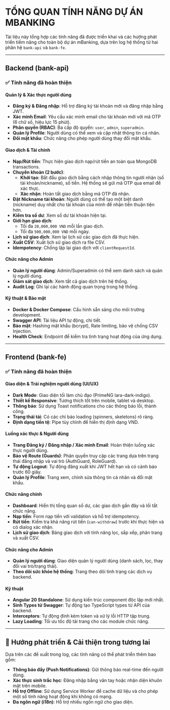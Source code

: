 # TỔNG QUAN TÍNH NĂNG DỰ ÁN MBANKING

Tài liệu này tổng hợp các tính năng đã được triển khai và các hướng phát triển tiềm năng cho toàn bộ dự án mBanking, dựa trên log hệ thống từ hai phân hệ `bank-api` và `bank-fe`.

---

## Backend (bank-api)

### ✅ Tính năng đã hoàn thiện

#### Quản lý & Xác thực người dùng
- **Đăng ký & Đăng nhập**: Hỗ trợ đăng ký tài khoản mới và đăng nhập bằng JWT.
- **Xác minh Email**: Yêu cầu xác minh email cho tài khoản mới với mã OTP (6 chữ số, hiệu lực 15 phút).
- **Phân quyền (RBAC)**: Ba cấp độ quyền: `user`, `admin`, `superadmin`.
- **Quản lý Profile**: Người dùng có thể xem và cập nhật thông tin cá nhân.
- **Đổi mật khẩu**: Chức năng cho phép người dùng thay đổi mật khẩu.

#### Giao dịch & Tài chính
- **Nạp/Rút tiền**: Thực hiện giao dịch nạp/rút tiền an toàn qua MongoDB transactions.
- **Chuyển khoản (2 bước)**:
    - **Khởi tạo**: Bắt đầu giao dịch bằng cách nhập thông tin người nhận (số tài khoản/nickname), số tiền. Hệ thống sẽ gửi mã OTP qua email để xác thực.
    - **Xác nhận**: Hoàn tất giao dịch bằng mã OTP đã nhận.
- **Đặt Nickname tài khoản**: Người dùng có thể tạo một biệt danh (nickname) duy nhất cho tài khoản của mình để nhận tiền thuận tiện hơn.
- **Kiểm tra số dư**: Xem số dư tài khoản hiện tại.
- **Giới hạn giao dịch**:
    - Tối đa `20,000,000 VND` mỗi lần giao dịch.
    - Tối đa `500,000,000 VND` mỗi ngày.
- **Lịch sử giao dịch**: Xem lại lịch sử các giao dịch đã thực hiện.
- **Xuất CSV**: Xuất lịch sử giao dịch ra file CSV.
- **Idempotency**: Chống lặp lại giao dịch với `clientRequestId`.

#### Chức năng cho Admin
- **Quản lý người dùng**: Admin/Superadmin có thể xem danh sách và quản lý người dùng.
- **Giám sát giao dịch**: Xem tất cả giao dịch trên hệ thống.
- **Audit Log**: Ghi lại các hành động quan trọng trong hệ thống.

#### Kỹ thuật & Bảo mật
- **Docker & Docker Compose**: Cấu hình sẵn sàng cho môi trường development.
- **Swagger API**: Tài liệu API tự động, chi tiết.
- **Bảo mật**: Hashing mật khẩu (bcrypt), Rate limiting, bảo vệ chống CSV Injection.
- **Health Check**: Endpoint để kiểm tra tình trạng hoạt động của ứng dụng.

---

## Frontend (bank-fe)

### ✅ Tính năng đã hoàn thiện

#### Giao diện & Trải nghiệm người dùng (UI/UX)
- **Dark Mode**: Giao diện tối làm chủ đạo (PrimeNG lara-dark-indigo).
- **Thiết kế Responsive**: Tương thích tốt trên mobile, tablet và desktop.
- **Thông báo**: Sử dụng Toast notifications cho các thông báo lỗi, thành công.
- **Trạng thái tải**: Có các chỉ báo loading (spinners, skeletons) rõ ràng.
- **Định dạng tiền tệ**: Pipe tùy chỉnh để hiển thị định dạng VND.

#### Luồng xác thực & Người dùng
- **Trang Đăng ký / Đăng nhập / Xác minh Email**: Hoàn thiện luồng xác thực người dùng.
- **Bảo vệ Route (Guards)**: Phân quyền truy cập các trang dựa trên trạng thái đăng nhập và vai trò (AuthGuard, RoleGuard).
- **Tự động Logout**: Tự động đăng xuất khi JWT hết hạn và có cảnh báo trước 60 giây.
- **Quản lý Profile**: Trang xem, chỉnh sửa thông tin cá nhân và đổi mật khẩu.

#### Chức năng chính
- **Dashboard**: Hiển thị tổng quan số dư, các giao dịch gần đây và lối tắt chức năng.
- **Nạp tiền**: Form nạp tiền với validation và hỗ trợ idempotency.
- **Rút tiền**: Kiểm tra khả năng rút tiền (`can-withdraw`) trước khi thực hiện và có dialog xác nhận.
- **Lịch sử giao dịch**: Bảng giao dịch với tính năng lọc, sắp xếp, phân trang và xuất CSV.

#### Chức năng cho Admin
- **Quản lý người dùng**: Giao diện quản lý người dùng (danh sách, lọc, thay đổi vai trò/trạng thái).
- **Theo dõi sức khỏe hệ thống**: Trang theo dõi tình trạng các dịch vụ backend.

#### Kỹ thuật
- **Angular 20 Standalone**: Sử dụng kiến trúc component độc lập mới nhất.
- **Sinh Types từ Swagger**: Tự động tạo TypeScript types từ API của backend.
- **Interceptors**: Tự động đính kèm token và xử lý lỗi HTTP tập trung.
- **Lazy Loading**: Tối ưu tốc độ tải trang cho các module chức năng.

---

## 🎯 Hướng phát triển & Cải thiện trong tương lai

Dựa trên các đề xuất trong log, các tính năng có thể phát triển thêm bao gồm:

- **Thông báo đẩy (Push Notifications)**: Gửi thông báo real-time đến người dùng.
- **Xác thực sinh trắc học**: Đăng nhập bằng vân tay hoặc nhận diện khuôn mặt trên mobile.
- **Hỗ trợ Offline**: Sử dụng Service Worker để cache dữ liệu và cho phép một số tính năng hoạt động khi không có mạng.
- **Đa ngôn ngữ (i18n)**: Hỗ trợ nhiều ngôn ngữ cho giao diện.
